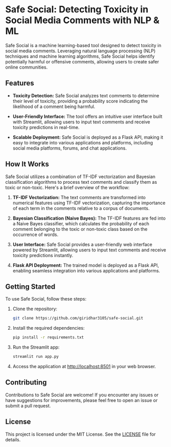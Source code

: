# Safe Social: Detecting Toxicity in Social Media Comments with NLP & ML

Safe Social is a machine learning-based tool designed to detect toxicity in social media comments. Leveraging natural language processing (NLP) techniques and machine learning algorithms, Safe Social helps identify potentially harmful or offensive comments, allowing users to create safer online communities.

## Features

- **Toxicity Detection:** Safe Social analyzes text comments to determine their level of toxicity, providing a probability score indicating the likelihood of a comment being harmful.
  
- **User-Friendly Interface:** The tool offers an intuitive user interface built with Streamlit, allowing users to input text comments and receive toxicity predictions in real-time.

- **Scalable Deployment:** Safe Social is deployed as a Flask API, making it easy to integrate into various applications and platforms, including social media platforms, forums, and chat applications.

## How It Works

Safe Social utilizes a combination of TF-IDF vectorization and Bayesian classification algorithms to process text comments and classify them as toxic or non-toxic. Here's a brief overview of the workflow:

1. **TF-IDF Vectorization:** The text comments are transformed into numerical features using TF-IDF vectorization, capturing the importance of each term in the comments relative to a corpus of documents.

2. **Bayesian Classification (Naive Bayes):** The TF-IDF features are fed into a Naive Bayes classifier, which calculates the probability of each comment belonging to the toxic or non-toxic class based on the occurrence of words.

3. **User Interface:** Safe Social provides a user-friendly web interface powered by Streamlit, allowing users to input text comments and receive toxicity predictions instantly.

4. **Flask API Deployment:** The trained model is deployed as a Flask API, enabling seamless integration into various applications and platforms.

## Getting Started

To use Safe Social, follow these steps:

1. Clone the repository:
   ```bash
   git clone https://github.com/giridhar3105/safe-social.git
   ```

2. Install the required dependencies:
   ```bash
   pip install -r requirements.txt
   ```

3. Run the Streamlit app:
   ```bash
   streamlit run app.py
   ```

4. Access the application at [http://localhost:8501](http://localhost:8501) in your web browser.

## Contributing

Contributions to Safe Social are welcome! If you encounter any issues or have suggestions for improvements, please feel free to open an issue or submit a pull request.

## License

This project is licensed under the MIT License. See the [LICENSE](LICENSE) file for details.
